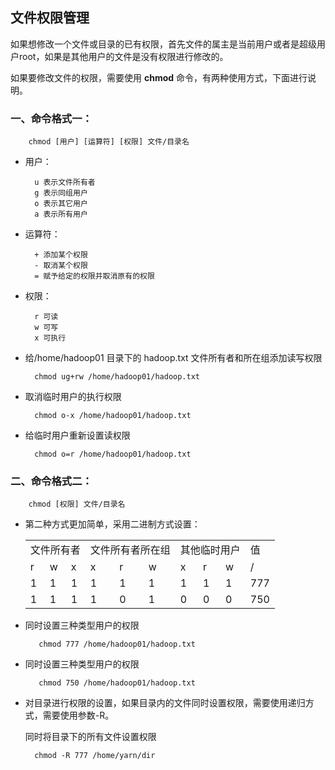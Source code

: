 ## 文件权限管理
如果想修改一个文件或目录的已有权限，首先文件的属主是当前用户或者是超级用户root，如果是其他用户的文件是没有权限进行修改的。

如果要修改文件的权限，需要使用 **chmod** 命令，有两种使用方式，下面进行说明。

### 一、命令格式一：

        chmod [用户] [运算符] [权限] 文件/目录名

* 用户：

        u 表示文件所有者
        g 表示同组用户
        o 表示其它用户
        a 表示所有用户
* 运算符：

        + 添加某个权限
        - 取消某个权限
        = 赋予给定的权限并取消原有的权限
* 权限：

        r 可读
        w 可写
        x 可执行
        
* 给/home/hadoop01 目录下的 hadoop.txt 文件所有者和所在组添加读写权限

        chmod ug+rw /home/hadoop01/hadoop.txt
        
* 取消临时用户的执行权限

        chmod o-x /home/hadoop01/hadoop.txt

* 给临时用户重新设置读权限

        chmod o=r /home/hadoop01/hadoop.txt

### 二、命令格式二：

        chmod [权限] 文件/目录名

* 第二种方式更加简单，采用二进制方式设置：
        <table>
          <tr>
            <td colspan="3">文件所有者</td>
            <td colspan="3">文件所有者所在组</td>
            <td colspan="3">其他临时用户</td>
            <td colspan="1">值</td>
          </tr>
          <tr>
            <td>r</td>
            <td>w</td>
            <td>x</td>
            <td>x</td>
            <td>r</td>
            <td>w</td>
            <td>x</td>
            <td>r</td>
            <td>w</td>
            <td>/</td>
          </tr>
            <tr>
            <td>1</td>
            <td>1</td>
            <td>1</td>
            <td>1</td>
            <td>1</td>
            <td>1</td>
            <td>1</td>
            <td>1</td>
            <td>1</td>
            <td>777</td>
          </tr>
            <tr>
            <td>1</td>
            <td>1</td>
            <td>1</td>
            <td>1</td>
            <td>0</td>
            <td>1</td>
            <td>0</td>
            <td>0</td>
            <td>0</td>
            <td>750</td>
          </tr>
        </table>

* 同时设置三种类型用户的权限

         chmod 777 /home/hadoop01/hadoop.txt

* 同时设置三种类型用户的权限
 
         chmod 750 /home/hadoop01/hadoop.txt

* 对目录进行权限的设置，如果目录内的文件同时设置权限，需要使用递归方式，需要使用参数-R。

     同时将目录下的所有文件设置权限
     
        chmod -R 777 /home/yarn/dir
